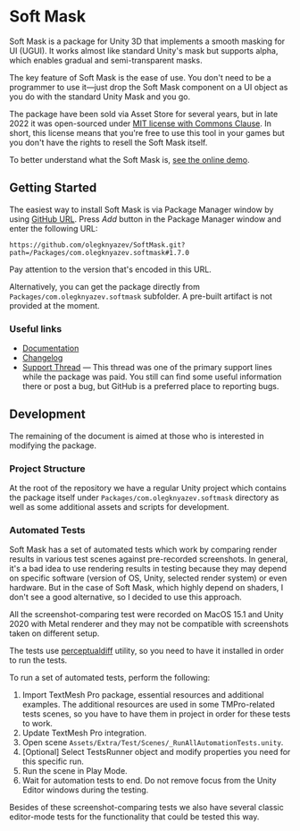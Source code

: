 # Soft Mask

Soft Mask is a package for Unity 3D that implements a smooth masking for UI (UGUI). It works almost like standard
Unity's mask but supports alpha, which enables gradual and semi-transparent masks.

The key feature of Soft Mask is the ease of use. You don't need to be a programmer to use it—just drop the Soft Mask
component on a UI object as you do with the standard Unity Mask and you go.

The package have been sold via Asset Store for several years, but in late 2022 it was open-sourced
under [MIT license with Commons Clause](https://github.com/olegknyazev/SoftMask/blob/main/LICENSE.md). In short, this
license means that you're free to use this tool in your games but you don't have the rights to resell the Soft Mask
itself.

To better understand what the Soft Mask is, [see the online demo](https://olegknyazev.itch.io/softmask).

## Getting Started

The easiest way to install Soft Mask is via Package Manager window by
using [GitHub URL](https://docs.unity3d.com/Manual/upm-git.html). Press *Add* button in the Package Manager window and
enter the following URL:

```
https://github.com/olegknyazev/SoftMask.git?path=/Packages/com.olegknyazev.softmask#1.7.0
```

Pay attention to the version that's encoded in this URL.

Alternatively, you can get the package directly from `Packages/com.olegknyazev.softmask` subfolder. A pre-built artifact
is not provided at the moment.

### Useful links

- [Documentation](https://github.com/olegknyazev/SoftMask/blob/main/Packages/com.olegknyazev.softmask/Documentation%7E/Documentation.pdf)
- [Changelog](https://github.com/olegknyazev/SoftMask/blob/main/Packages/com.olegknyazev.softmask/CHANGELOG.md)
- [Support Thread](https://forum.unity.com/threads/soft-mask-a-replacement-of-unity-ui-mask-with-alpha-support.454707) — This thread was one of the primary support lines while the package was paid. You still can find some useful
  information there or post a bug, but GitHub is a preferred place to reporting bugs.

## Development

The remaining of the document is aimed at those who is interested in modifying the package.

### Project Structure

At the root of the repository we have a regular Unity project which contains the package itself under
`Packages/com.olegknyazev.softmask` directory as well as some additional assets and scripts for development.

### Automated Tests

Soft Mask has a set of automated tests which work by comparing render results in various test scenes against
pre-recorded screenshots. In general, it's a bad idea to use rendering results in testing because they may depend on
specific software (version of OS, Unity, selected render system) or even hardware. But in the case of Soft Mask, which
highly depend on shaders, I don't see a good alternative, so I decided to use this approach.

All the screenshot-comparing test were recorded on MacOS 15.1 and Unity 2020 with Metal renderer and they may not be
compatible with screenshots taken on different setup.

The tests use [perceptualdiff](https://github.com/myint/perceptualdiff) utility, so you need to have it installed in
order to run the tests.

To run a set of automated tests, perform the following:

1. Import TextMesh Pro package, essential resources and additional examples. The additional resources are used in some
   TMPro-related tests scenes, so you have to have them in project in order for these tests to work.
2. Update TextMesh Pro integration.
3. Open scene `Assets/Extra/Test/Scenes/_RunAllAutomationTests.unity`.
4. \[Optional\] Select TestsRunner object and modify properties you need for this specific run.
5. Run the scene in Play Mode.
6. Wait for automation tests to end. Do not remove focus from the Unity Editor windows during the testing.

Besides of these screenshot-comparing tests we also have several classic editor-mode tests for the functionality that
could be tested this way.